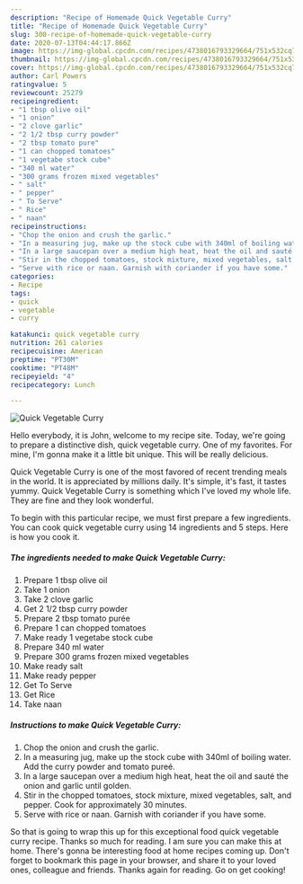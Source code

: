 ```yaml
---
description: "Recipe of Homemade Quick Vegetable Curry"
title: "Recipe of Homemade Quick Vegetable Curry"
slug: 300-recipe-of-homemade-quick-vegetable-curry
date: 2020-07-13T04:44:17.866Z
image: https://img-global.cpcdn.com/recipes/4738016793329664/751x532cq70/quick-vegetable-curry-recipe-main-photo.jpg
thumbnail: https://img-global.cpcdn.com/recipes/4738016793329664/751x532cq70/quick-vegetable-curry-recipe-main-photo.jpg
cover: https://img-global.cpcdn.com/recipes/4738016793329664/751x532cq70/quick-vegetable-curry-recipe-main-photo.jpg
author: Carl Powers
ratingvalue: 5
reviewcount: 25279
recipeingredient:
- "1 tbsp olive oil"
- "1 onion"
- "2 clove garlic"
- "2 1/2 tbsp curry powder"
- "2 tbsp tomato pure"
- "1 can chopped tomatoes"
- "1 vegetabe stock cube"
- "340 ml water"
- "300 grams frozen mixed vegetables"
- " salt"
- " pepper"
- " To Serve"
- " Rice"
- " naan"
recipeinstructions:
- "Chop the onion and crush the garlic."
- "In a measuring jug, make up the stock cube with 340ml of boiling water. Add the curry powder and tomato pureé."
- "In a large saucepan over a medium high heat, heat the oil and sauté the onion and garlic until golden."
- "Stir in the chopped tomatoes, stock mixture, mixed vegetables, salt, and pepper. Cook for approximately 30 minutes."
- "Serve with rice or naan. Garnish with coriander if you have some."
categories:
- Recipe
tags:
- quick
- vegetable
- curry

katakunci: quick vegetable curry 
nutrition: 261 calories
recipecuisine: American
preptime: "PT30M"
cooktime: "PT48M"
recipeyield: "4"
recipecategory: Lunch

---
```



![Quick Vegetable Curry](https://img-global.cpcdn.com/recipes/4738016793329664/751x532cq70/quick-vegetable-curry-recipe-main-photo.jpg)

Hello everybody, it is John, welcome to my recipe site. Today, we're going to prepare a distinctive dish, quick vegetable curry. One of my favorites. For mine, I'm gonna make it a little bit unique. This will be really delicious.



Quick Vegetable Curry is one of the most favored of recent trending meals in the world. It is appreciated by millions daily. It's simple, it's fast, it tastes yummy. Quick Vegetable Curry is something which I've loved my whole life. They are fine and they look wonderful.


To begin with this particular recipe, we must first prepare a few ingredients. You can cook quick vegetable curry using 14 ingredients and 5 steps. Here is how you cook it.

<!--inarticleads1-->

##### The ingredients needed to make Quick Vegetable Curry:

1. Prepare 1 tbsp olive oil
1. Take 1 onion
1. Take 2 clove garlic
1. Get 2 1/2 tbsp curry powder
1. Prepare 2 tbsp tomato purée
1. Prepare 1 can chopped tomatoes
1. Make ready 1 vegetabe stock cube
1. Prepare 340 ml water
1. Prepare 300 grams frozen mixed vegetables
1. Make ready  salt
1. Make ready  pepper
1. Get  To Serve
1. Get  Rice
1. Take  naan




<!--inarticleads2-->

##### Instructions to make Quick Vegetable Curry:

1. Chop the onion and crush the garlic.
1. In a measuring jug, make up the stock cube with 340ml of boiling water. Add the curry powder and tomato pureé.
1. In a large saucepan over a medium high heat, heat the oil and sauté the onion and garlic until golden.
1. Stir in the chopped tomatoes, stock mixture, mixed vegetables, salt, and pepper. Cook for approximately 30 minutes.
1. Serve with rice or naan. Garnish with coriander if you have some.




So that is going to wrap this up for this exceptional food quick vegetable curry recipe. Thanks so much for reading. I am sure you can make this at home. There's gonna be interesting food at home recipes coming up. Don't forget to bookmark this page in your browser, and share it to your loved ones, colleague and friends. Thanks again for reading. Go on get cooking!
